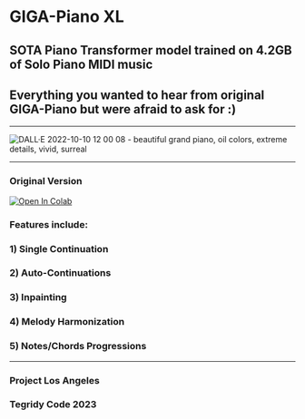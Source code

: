 # GIGA-Piano XL
## SOTA Piano Transformer model trained on 4.2GB of Solo Piano MIDI music
## Everything you wanted to hear from original GIGA-Piano but were afraid to ask for :)

***

![DALL·E 2022-10-10 12 00 08 - beautiful grand piano, oil colors, extreme details, vivid, surreal](https://user-images.githubusercontent.com/56325539/194936328-4a3b6406-83c3-4f9b-9ffc-2d3a410363c3.png)

***

### Original Version

[![Open In Colab][colab-badge]][colab-notebook3]

[colab-notebook3]: <https://colab.research.google.com/github/asigalov61/GIGA-Piano-XL/blob/main/GIGA_Piano_XL.ipynb>
[colab-badge]: <https://colab.research.google.com/assets/colab-badge.svg>

### Features include:
### 1) Single Continuation
### 2) Auto-Continuations
### 3) Inpainting
### 4) Melody Harmonization
### 5) Notes/Chords Progressions

***

### Project Los Angeles
### Tegridy Code 2023

